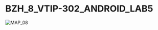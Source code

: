 # BZH_8_VTIP-302_ANDROID_LAB5

![MAP_08](https://user-images.githubusercontent.com/71000401/206900778-a8beb001-71c7-4783-ad1e-ecd0fd6a9ec5.PNG)
